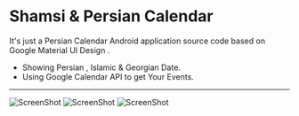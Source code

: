 Shamsi & Persian Calendar
===================

It's just a Persian Calendar Android application source code based on Google Material UI Design . 


 - Showing Persian , Islamic & Georgian Date.
 - Using Google Calendar API to get Your Events.

----------
![ScreenShot](https://raw.github.com/mohammadreza2012/ShamsiCalendar/master/device-2016-12-04-112515.png)
![ScreenShot](https://raw.github.com/mohammadreza2012/ShamsiCalendar/master/device-2016-12-04-112641.png)
![ScreenShot](https://raw.github.com/mohammadreza2012/ShamsiCalendar/master/device-2016-12-04-112713.png)
